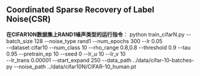 ## Coordinated Sparse Recovery of Label Noise(CSR)

**在CIFAR10N数据集上RAND1噪声类型的运行指令**：
python train_cifarN.py --batch_size 128 --noise_type rand1 --num_epochs 300 --lr 0.05 \
--dataset cifar10 --num_class 10 --rho_range 0.8,0.8 --threshold 0.9 --tau 0.95 --pretrain_ep 10 --seed 0 --lr_u 10 --lr_v 10 \
--lr_trans 0.00001 --start_expand 250 --data_path ../data/cifar-10-batches-py --noise_path ../data/cifar10N/CIFAR-10_human.pt
